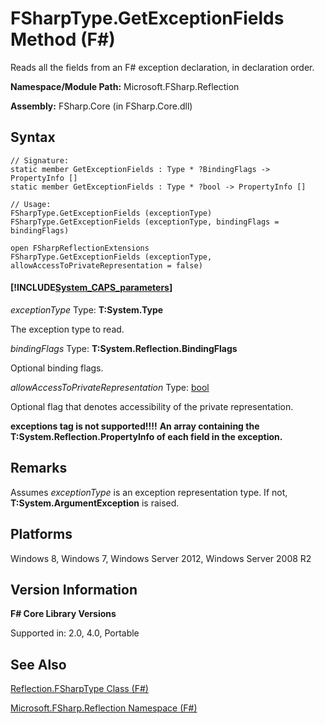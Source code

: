 # FSharpType.GetExceptionFields Method (F#)

Reads all the fields from an F# exception declaration, in declaration order.

**Namespace/Module Path:** Microsoft.FSharp.Reflection

**Assembly:** FSharp.Core (in FSharp.Core.dll)


## Syntax

```
// Signature:
static member GetExceptionFields : Type * ?BindingFlags -> PropertyInfo []
static member GetExceptionFields : Type * ?bool -> PropertyInfo []

// Usage:
FSharpType.GetExceptionFields (exceptionType)
FSharpType.GetExceptionFields (exceptionType, bindingFlags = bindingFlags)

open FSharpReflectionExtensions
FSharpType.GetExceptionFields (exceptionType, allowAccessToPrivateRepresentation = false)
```

#### [!INCLUDE[System_CAPS_parameters](//System/Token/System_CAPS_parameters_md.md)]
*exceptionType*
Type: **T:System.Type**


The exception type to read.


*bindingFlags*
Type: **T:System.Reflection.BindingFlags**


Optional binding flags.


*allowAccessToPrivateRepresentation*
Type: [bool](http://msdn.microsoft.com/en-us/library/89c0cf9c-49ce-4207-a3be-555851a67dd5)


Optional flag that denotes accessibility of the private representation.



**exceptions tag is not supported!!!!**
**An array containing the T:System.Reflection.PropertyInfo of each field in the exception.**
## Remarks
Assumes *exceptionType* is an exception representation type. If not, **T:System.ArgumentException** is raised.


## Platforms
Windows 8, Windows 7, Windows Server 2012, Windows Server 2008 R2


## Version Information
**F# Core Library Versions**

Supported in: 2.0, 4.0, Portable


## See Also
[Reflection.FSharpType Class &#40;F&#35;&#41;](Reflection.FSharpType+Class+%28FSharp%29.md)

[Microsoft.FSharp.Reflection Namespace &#40;F&#35;&#41;](Microsoft.FSharp.Reflection+Namespace+%28FSharp%29.md)


